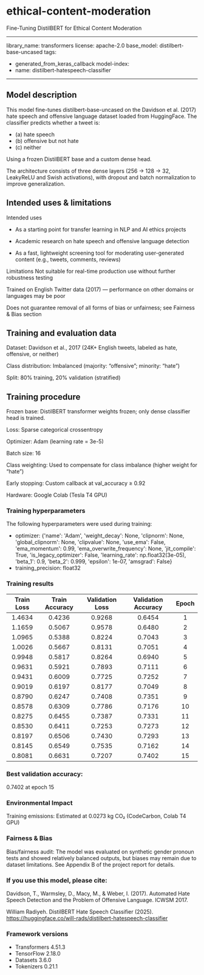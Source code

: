 # ethical-content-moderation
Fine-Tuning DistilBERT for Ethical Content Moderation

---
library_name: transformers
license: apache-2.0
base_model: distilbert-base-uncased
tags:
- generated_from_keras_callback
model-index:
- name: distilbert-hatespeech-classifier
---

<!-- This model card has been generated automatically according to the information Keras had access to. You should
probably proofread and complete it, then remove this comment. -->

## Model description

This model fine-tunes distilbert-base-uncased on the Davidson et al. (2017) hate speech and offensive language dataset loaded from HuggingFace. The classifier predicts whether a tweet is:

- (a) hate speech
- (b) offensive but not hate
- (c) neither

Using a frozen DistilBERT base and a custom dense head.

The architecture consists of three dense layers (256 → 128 → 32, LeakyReLU and Swish activations), with dropout and batch normalization to improve generalization.


## Intended uses & limitations

Intended uses

- As a starting point for transfer learning in NLP and AI ethics projects

- Academic research on hate speech and offensive language detection

- As a fast, lightweight screening tool for moderating user-generated content (e.g., tweets, comments, reviews)

Limitations
Not suitable for real-time production use without further robustness testing

Trained on English Twitter data (2017) — performance on other domains or languages may be poor

Does not guarantee removal of all forms of bias or unfairness; see Fairness & Bias section

## Training and evaluation data

Dataset:
Davidson et al., 2017 (24K+ English tweets, labeled as hate, offensive, or neither)

Class distribution: Imbalanced (majority: “offensive”; minority: “hate”)

Split: 80% training, 20% validation (stratified)


## Training procedure

Frozen base: DistilBERT transformer weights frozen; only dense classifier head is trained.

Loss: Sparse categorical crossentropy

Optimizer: Adam (learning rate = 3e-5)

Batch size: 16

Class weighting: Used to compensate for class imbalance (higher weight for “hate”)

Early stopping: Custom callback at val_accuracy ≥ 0.92 

Hardware: Google Colab (Tesla T4 GPU)

### Training hyperparameters

The following hyperparameters were used during training:
- optimizer: {'name': 'Adam', 'weight_decay': None, 'clipnorm': None, 'global_clipnorm': None, 'clipvalue': None, 'use_ema': False, 'ema_momentum': 0.99, 'ema_overwrite_frequency': None, 'jit_compile': True, 'is_legacy_optimizer': False, 'learning_rate': np.float32(3e-05), 'beta_1': 0.9, 'beta_2': 0.999, 'epsilon': 1e-07, 'amsgrad': False}
- training_precision: float32

### Training results

| Train Loss | Train Accuracy | Validation Loss | Validation Accuracy | Epoch |
|:----------:|:--------------:|:---------------:|:-------------------:|:-----:|
| 1.4634     | 0.4236         | 0.9268          | 0.6454              | 1     |
| 1.1659     | 0.5067         | 0.9578          | 0.6480              | 2     |
| 1.0965     | 0.5388         | 0.8224          | 0.7043              | 3     |
| 1.0026     | 0.5667         | 0.8131          | 0.7051              | 4     |
| 0.9948     | 0.5817         | 0.8264          | 0.6940              | 5     |
| 0.9631     | 0.5921         | 0.7893          | 0.7111              | 6     |
| 0.9431     | 0.6009         | 0.7725          | 0.7252              | 7     |
| 0.9019     | 0.6197         | 0.8177          | 0.7049              | 8     |
| 0.8790     | 0.6247         | 0.7408          | 0.7351              | 9     |
| 0.8578     | 0.6309         | 0.7786          | 0.7176              | 10    |
| 0.8275     | 0.6455         | 0.7387          | 0.7331              | 11    |
| 0.8530     | 0.6411         | 0.7253          | 0.7273              | 12    |
| 0.8197     | 0.6506         | 0.7430          | 0.7293              | 13    |
| 0.8145     | 0.6549         | 0.7535          | 0.7162              | 14    |
| 0.8081     | 0.6631         | 0.7207          | 0.7402              | 15    |

### Best validation accuracy:
0.7402 at epoch 15

### Environmental Impact
Training emissions:
Estimated at 0.0273 kg CO₂ (CodeCarbon, Colab T4 GPU)

### Fairness & Bias

Bias/fairness audit:
The model was evaluated on synthetic gender pronoun tests and showed relatively balanced outputs, but biases may remain due to dataset limitations. 
See Appendix B of the project report for details.

### If you use this model, please cite:

Davidson, T., Warmsley, D., Macy, M., & Weber, I. (2017). Automated Hate Speech Detection and the Problem of Offensive Language. ICWSM 2017.

 William Radiyeh. DistilBERT Hate Speech Classifier (2025). https://huggingface.co/will-rads/distilbert-hatespeech-classifier


### Framework versions

- Transformers 4.51.3
- TensorFlow 2.18.0
- Datasets 3.6.0
- Tokenizers 0.21.1

